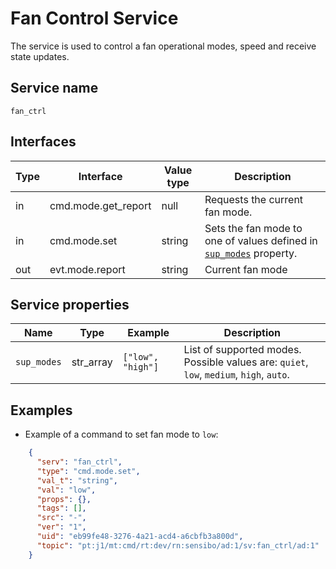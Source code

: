 # Fan Control Service

The service is used to control a fan operational modes, speed and receive state updates.

## Service name

`fan_ctrl`

## Interfaces

| Type | Interface           | Value type | Description                                                                                |
|------|---------------------|------------|--------------------------------------------------------------------------------------------|
| in   | cmd.mode.get_report | null       | Requests the current fan mode.                                                             |
| in   | cmd.mode.set        | string     | Sets the fan mode to one of values defined in [`sup_modes`](#service-properties) property. |
| out  | evt.mode.report     | string     | Current fan mode                                                                           |

## Service properties

| Name         | Type      | Example           | Description                                                                             |
|--------------|-----------|-------------------|-----------------------------------------------------------------------------------------|
| `sup_modes`  | str_array | `["low", "high"]` | List of supported modes. Possible values are: `quiet`, `low`, `medium`, `high`, `auto`. |

## Examples

* Example of a command to set fan mode to `low`:

```json
    {
      "serv": "fan_ctrl",
      "type": "cmd.mode.set",
      "val_t": "string",
      "val": "low",
      "props": {},
      "tags": [],
      "src": "-",
      "ver": "1",
      "uid": "eb99fe48-3276-4a21-acd4-a6cbfb3a800d",
      "topic": "pt:j1/mt:cmd/rt:dev/rn:sensibo/ad:1/sv:fan_ctrl/ad:1"
    }
```